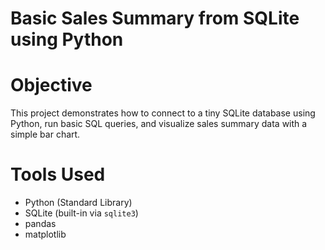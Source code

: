 # Basic Sales Summary from SQLite using Python

 # Objective
This project demonstrates how to connect to a tiny SQLite database using Python, run basic SQL queries, and visualize sales summary data with a simple bar chart.

# Tools Used

- Python (Standard Library)
- SQLite (built-in via `sqlite3`)
- pandas
- matplotlib




